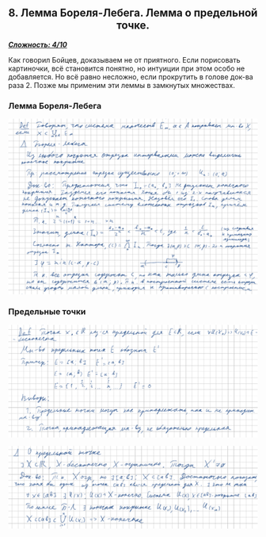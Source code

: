<center><h2>8. Лемма Бореля-Лебега. Лемма о предельной точке.</h2></center>

***<ins>Сложность: 4/10</ins>***

Как говорил Бойцев, доказываем не от приятного. Если порисовать картиночки, всё становится понятно, но интуиции при этом особо не добавляется. Но всё равно несложно, если прокрутить в голове док-ва раза 2. Позже мы применим эти леммы в замкнутых множествах.

### Лемма Бореля-Лебега

![08_1](./images/08_1.png)

### Предельные точки

![08_2](./images/08_2.png)

![08_3](./images/08_3.png)
